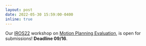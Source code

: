 ```yaml
---
layout: post
date: 2022-05-30 15:59:00-0400
inline: true
---
```

Our [IROS22](https://iros2022.org/) workshop on [Motion Planning Evaluation](https://motion-planning-workshop.kavrakilab.org/), is open for submissions! **Deadline 09/16**.   
